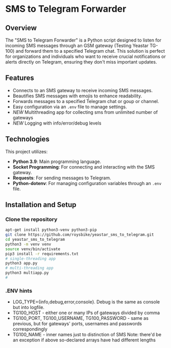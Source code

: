 # SMS to Telegram Forwarder

## Overview
The "SMS to Telegram Forwarder" is a Python script designed to listen for incoming SMS messages through an GSM gateway (Testing Yeastar TG-100) and forward them to a specified Telegram chat. This solution is perfect for organizations and individuals who want to receive crucial notifications or alerts directly on Telegram, ensuring they don't miss important updates.

## Features
- Connects to an SMS gateway to receive incoming SMS messages.
- Beautifies SMS messages with emojis to enhance readability.
- Forwards messages to a specified Telegram chat or goup or channel.
- Easy configuration via an `.env` file to manage settings.
- *NEW* Multithreading app for collecting sms from unlimited number of gateways
- *NEW* Logging with info/error/debug levels

## Technologies
This project utilizes:
- **Python 3.9**: Main programming language.
- **Socket Programming**: For connecting and interacting with the SMS gateway.
- **Requests**: For sending messages to Telegram.
- **Python-dotenv**: For managing configuration variables through an `.env` file.

## Installation and Setup

### Clone the repository
```bash
apt-get install python3-venv python3-pip
git clone https://github.com/roysbike/yeastar_sms_to_telegram.git
cd yeastar_sms_to_telegram
python3 -m venv venv
source venv/bin/activate
pip3 install -r requirements.txt
# single-threading app
python3 app.py 
# multi-threading app
python3 multiapp.py 
# 
```
### .ENV hints
- LOG_TYPE={info,debug,error,console}. Debug is the same as console but into logfile. 
- TG100_HOST - either one or many IPs of gateways divided by comma
- TG100_PORT, TG100_USERNAME, TG100_PASSWORD - same as previous, but for gateways' ports, usernames and passwords correspondingly
- TG100_NAME - inner names just to distinction of SMS
Note: there'd be an exception if above so-declared arrays have had different lengths
